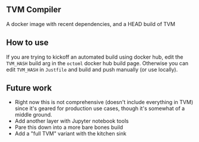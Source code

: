 ## TVM Compiler
A docker image with recent dependencies, and a HEAD build of TVM

## How to use
If you are trying to kickoff an automated build using docker hub, edit the `TVM_HASH` build arg in the `octoml` docker hub build page. Otherwise you can edit `TVM_HASH` in `Justfile` and build and push manually (or use locally).


## Future work
* Right now this is not comprehensive (doesn't include everything in TVM) since it's geared for production use cases, though it's somewhat of a middle ground.
* Add another layer with Jupyter notebook tools
* Pare this down into a more bare bones build
* Add a "full TVM" variant with the kitchen sink